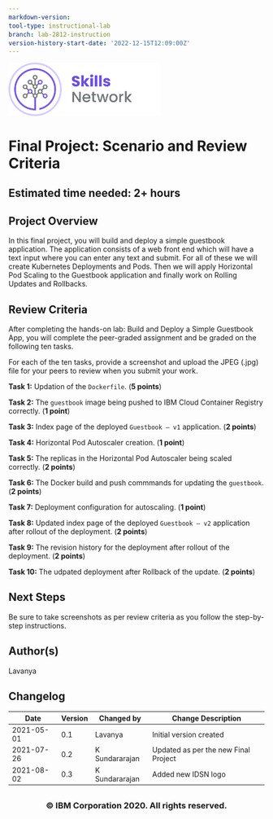 ```yaml
---
markdown-version:
tool-type: instructional-lab
branch: lab-2812-instruction
version-history-start-date: '2022-12-15T12:09:00Z'
---
```

<img src="images/IDSN-new-logo.png" width="300"/>


# Final Project: Scenario and Review Criteria
## **Estimated time needed:** 2+ hours


## Project Overview
In this final project, you will build and deploy a simple guestbook application. The application consists of a web front end which will have a text input where you can enter any text and submit. For all of these we will create Kubernetes Deployments and Pods. Then we will apply Horizontal Pod Scaling to the Guestbook application and finally work on Rolling Updates and Rollbacks.

## Review Criteria
After completing the hands-on lab: Build and Deploy a Simple Guestbook App, you will complete the peer-graded assignment and be graded on the following ten tasks.

For each of the ten tasks, provide a screenshot and upload the JPEG (.jpg) file for your peers to review when you submit your work.  

**Task 1:** Updation of the `Dockerfile`.  (**5 points**)

**Task 2:** The `guestbook` image being pushed to IBM Cloud Container Registry correctly. (**1 point**)

**Task 3:** Index page of the deployed `Guestbook – v1` application. (**2 points**)

**Task 4:** Horizontal Pod Autoscaler creation. (**1 point**)

**Task 5:** The replicas in the Horizontal Pod Autoscaler being scaled correctly. (**2 points**)

**Task 6:** The Docker build and push commmands for updating the `guestbook`.(**2 points**)

**Task 7:** Deployment configuration for autoscaling. (**1 point**)

**Task 8:** Updated index page of the deployed `Guestbook – v2` application after rollout of the deployment. (**2 points**)

**Task 9:** The revision history for the deployment after rollout of the deployment. (**2 points**)

**Task 10:** The udpated deployment after Rollback of the update. (**2 points**)

## Next Steps
Be sure to take screenshots as per review criteria as you follow the step-by-step instructions.

## Author(s)
Lavanya


## Changelog
| Date | Version | Changed by | Change Description |
|------|--------|--------|---------|
| 2021-05-01 | 0.1 | Lavanya | Initial version created |
| 2021-07-26 | 0.2 | K Sundararajan | Updated as per the new Final Project |
| 2021-08-02 | 0.3 | K Sundararajan | Added new IDSN logo |


## <h3 align="center"> © IBM Corporation 2020. All rights reserved. <h3/>

